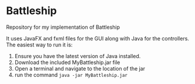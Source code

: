 # Battleship
Repository for my implementation of Battleship

It uses JavaFX and fxml files for the GUI along with Java for the controllers. <br>
The easiest way to run it is:
<ol>
<li>Ensure you have the latest version of Java installed.</li>
<li>Download the included MyBattleship.jar file</li>
<li>Open a terminal and navigate to the location of the jar</li>
<li>run the command <code>java -jar MyBattleship.jar</code></li>
</ol>